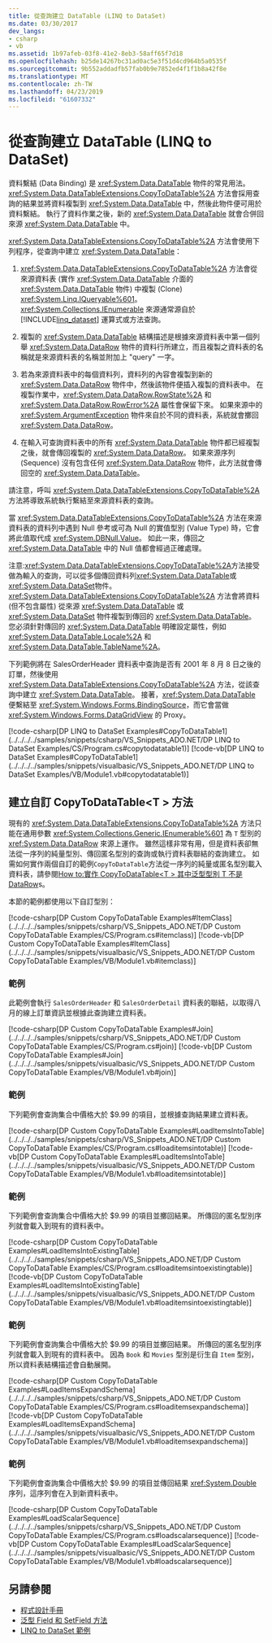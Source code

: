 ```yaml
---
title: 從查詢建立 DataTable (LINQ to DataSet)
ms.date: 03/30/2017
dev_langs:
- csharp
- vb
ms.assetid: 1b97afeb-03f8-41e2-8eb3-58aff65f7d18
ms.openlocfilehash: b25de14267bc31ad0ac5e3f51d4cd964b5a0535f
ms.sourcegitcommit: 9b552addadfb57fab0b9e7852ed4f1f1b8a42f8e
ms.translationtype: MT
ms.contentlocale: zh-TW
ms.lasthandoff: 04/23/2019
ms.locfileid: "61607332"
---
```

# <a name="creating-a-datatable-from-a-query-linq-to-dataset"></a>從查詢建立 DataTable (LINQ to DataSet)
資料繫結 (Data Binding) 是 <xref:System.Data.DataTable> 物件的常見用法。 <xref:System.Data.DataTableExtensions.CopyToDataTable%2A> 方法會採用查詢的結果並將資料複製到 <xref:System.Data.DataTable> 中，然後此物件便可用於資料繫結。 執行了資料作業之後，新的 <xref:System.Data.DataTable> 就會合併回來源 <xref:System.Data.DataTable> 中。  
  
 <xref:System.Data.DataTableExtensions.CopyToDataTable%2A> 方法會使用下列程序，從查詢中建立 <xref:System.Data.DataTable>：  
  
1. <xref:System.Data.DataTableExtensions.CopyToDataTable%2A> 方法會從來源資料表 (實作 <xref:System.Data.DataTable> 介面的 <xref:System.Data.DataTable> 物件) 中複製 (Clone) <xref:System.Linq.IQueryable%601>。 <xref:System.Collections.IEnumerable> 來源通常源自於 [!INCLUDE[linq_dataset](../../../../includes/linq-dataset-md.md)] 運算式或方法查詢。  
  
2. 複製的 <xref:System.Data.DataTable> 結構描述是根據來源資料表中第一個列舉 <xref:System.Data.DataRow> 物件的資料行所建立，而且複製之資料表的名稱就是來源資料表的名稱並附加上 "query" 一字。  
  
3. 若為來源資料表中的每個資料列，資料列的內容會複製到新的 <xref:System.Data.DataRow> 物件中，然後該物件便插入複製的資料表中。 在複製作業中，<xref:System.Data.DataRow.RowState%2A> 和 <xref:System.Data.DataRow.RowError%2A> 屬性會保留下來。 如果來源中的 <xref:System.ArgumentException> 物件來自於不同的資料表，系統就會擲回 <xref:System.Data.DataRow>。  
  
4. 在輸入可查詢資料表中的所有 <xref:System.Data.DataTable> 物件都已經複製之後，就會傳回複製的 <xref:System.Data.DataRow>。 如果來源序列 (Sequence) 沒有包含任何 <xref:System.Data.DataRow> 物件，此方法就會傳回空的 <xref:System.Data.DataTable>。  
  
 請注意，呼叫 <xref:System.Data.DataTableExtensions.CopyToDataTable%2A> 方法將導致系統執行繫結至來源資料表的查詢。  
  
 當 <xref:System.Data.DataTableExtensions.CopyToDataTable%2A> 方法在來源資料表的資料列中遇到 Null 參考或可為 Null 的實值型別 (Value Type) 時，它會將此值取代成 <xref:System.DBNull.Value>。 如此一來，傳回之 <xref:System.Data.DataTable> 中的 Null 值都會經過正確處理。  
  
 注意:<xref:System.Data.DataTableExtensions.CopyToDataTable%2A>方法接受做為輸入的查詢，可以從多個傳回資料列<xref:System.Data.DataTable>或<xref:System.Data.DataSet>物件。 <xref:System.Data.DataTableExtensions.CopyToDataTable%2A> 方法會將資料 (但不包含屬性) 從來源 <xref:System.Data.DataTable> 或 <xref:System.Data.DataSet> 物件複製到傳回的 <xref:System.Data.DataTable>。 您必須針對傳回的 <xref:System.Data.DataTable> 明確設定屬性，例如 <xref:System.Data.DataTable.Locale%2A> 和 <xref:System.Data.DataTable.TableName%2A>。  
  
 下列範例將在 SalesOrderHeader 資料表中查詢是否有 2001 年 8 月 8 日之後的訂單，然後使用 <xref:System.Data.DataTableExtensions.CopyToDataTable%2A> 方法，從該查詢中建立 <xref:System.Data.DataTable>。 接著，<xref:System.Data.DataTable> 便繫結至 <xref:System.Windows.Forms.BindingSource>，而它會當做 <xref:System.Windows.Forms.DataGridView> 的 Proxy。  
  
 [!code-csharp[DP LINQ to DataSet Examples#CopyToDataTable1](../../../../samples/snippets/csharp/VS_Snippets_ADO.NET/DP LINQ to DataSet Examples/CS/Program.cs#copytodatatable1)]
 [!code-vb[DP LINQ to DataSet Examples#CopyToDataTable1](../../../../samples/snippets/visualbasic/VS_Snippets_ADO.NET/DP LINQ to DataSet Examples/VB/Module1.vb#copytodatatable1)]  
  
## <a name="creating-a-custom-copytodatatablet-method"></a>建立自訂 CopyToDataTable\<T > 方法  
 現有的 <xref:System.Data.DataTableExtensions.CopyToDataTable%2A> 方法只能在通用參數 <xref:System.Collections.Generic.IEnumerable%601> 為 `T` 型別的<xref:System.Data.DataRow> 來源上運作。 雖然這樣非常有用，但是資料表卻無法從一序列的純量型別、傳回匿名型別的查詢或執行資料表聯結的查詢建立。 如需如何實作兩個自訂的範例`CopyToDataTable`方法從一序列的純量或匿名型別載入資料表，請參閱[How to:實作 CopyToDataTable\<T > 其中泛型型別 T 不是 DataRow](../../../../docs/framework/data/adonet/implement-copytodatatable-where-type-not-a-datarow.md)s。  
  
 本節的範例都使用以下自訂型別：  
  
 [!code-csharp[DP Custom CopyToDataTable Examples#ItemClass](../../../../samples/snippets/csharp/VS_Snippets_ADO.NET/DP Custom CopyToDataTable Examples/CS/Program.cs#itemclass)]
 [!code-vb[DP Custom CopyToDataTable Examples#ItemClass](../../../../samples/snippets/visualbasic/VS_Snippets_ADO.NET/DP Custom CopyToDataTable Examples/VB/Module1.vb#itemclass)]  
  
### <a name="example"></a>範例  
 此範例會執行 `SalesOrderHeader` 和 `SalesOrderDetail` 資料表的聯結，以取得八月的線上訂單資訊並根據此查詢建立資料表。  
  
 [!code-csharp[DP Custom CopyToDataTable Examples#Join](../../../../samples/snippets/csharp/VS_Snippets_ADO.NET/DP Custom CopyToDataTable Examples/CS/Program.cs#join)]
 [!code-vb[DP Custom CopyToDataTable Examples#Join](../../../../samples/snippets/visualbasic/VS_Snippets_ADO.NET/DP Custom CopyToDataTable Examples/VB/Module1.vb#join)]  
  
### <a name="example"></a>範例  
 下列範例會查詢集合中價格大於 $9.99 的項目，並根據查詢結果建立資料表。  
  
 [!code-csharp[DP Custom CopyToDataTable Examples#LoadItemsIntoTable](../../../../samples/snippets/csharp/VS_Snippets_ADO.NET/DP Custom CopyToDataTable Examples/CS/Program.cs#loaditemsintotable)]
 [!code-vb[DP Custom CopyToDataTable Examples#LoadItemsIntoTable](../../../../samples/snippets/visualbasic/VS_Snippets_ADO.NET/DP Custom CopyToDataTable Examples/VB/Module1.vb#loaditemsintotable)]  
  
### <a name="example"></a>範例  
 下列範例會查詢集合中價格大於 $9.99 的項目並擲回結果。 所傳回的匿名型別序列就會載入到現有的資料表中。  
  
 [!code-csharp[DP Custom CopyToDataTable Examples#LoadItemsIntoExistingTable](../../../../samples/snippets/csharp/VS_Snippets_ADO.NET/DP Custom CopyToDataTable Examples/CS/Program.cs#loaditemsintoexistingtable)]
 [!code-vb[DP Custom CopyToDataTable Examples#LoadItemsIntoExistingTable](../../../../samples/snippets/visualbasic/VS_Snippets_ADO.NET/DP Custom CopyToDataTable Examples/VB/Module1.vb#loaditemsintoexistingtable)]  
  
### <a name="example"></a>範例  
 下列範例會查詢集合中價格大於 $9.99 的項目並擲回結果。 所傳回的匿名型別序列就會載入到現有的資料表中。 因為 `Book` 和 `Movies` 型別是衍生自 `Item` 型別，所以資料表結構描述會自動展開。  
  
 [!code-csharp[DP Custom CopyToDataTable Examples#LoadItemsExpandSchema](../../../../samples/snippets/csharp/VS_Snippets_ADO.NET/DP Custom CopyToDataTable Examples/CS/Program.cs#loaditemsexpandschema)]
 [!code-vb[DP Custom CopyToDataTable Examples#LoadItemsExpandSchema](../../../../samples/snippets/visualbasic/VS_Snippets_ADO.NET/DP Custom CopyToDataTable Examples/VB/Module1.vb#loaditemsexpandschema)]  
  
### <a name="example"></a>範例  
 下列範例會查詢集合中價格大於 $9.99 的項目並傳回結果 <xref:System.Double> 序列，這序列會在入到新資料表中。  
  
 [!code-csharp[DP Custom CopyToDataTable Examples#LoadScalarSequence](../../../../samples/snippets/csharp/VS_Snippets_ADO.NET/DP Custom CopyToDataTable Examples/CS/Program.cs#loadscalarsequence)]
 [!code-vb[DP Custom CopyToDataTable Examples#LoadScalarSequence](../../../../samples/snippets/visualbasic/VS_Snippets_ADO.NET/DP Custom CopyToDataTable Examples/VB/Module1.vb#loadscalarsequence)]  
  
## <a name="see-also"></a>另請參閱

- [程式設計手冊](../../../../docs/framework/data/adonet/programming-guide-linq-to-dataset.md)
- [泛型 Field 和 SetField 方法](../../../../docs/framework/data/adonet/generic-field-and-setfield-methods-linq-to-dataset.md)
- [LINQ to DataSet 範例](../../../../docs/framework/data/adonet/linq-to-dataset-examples.md)
